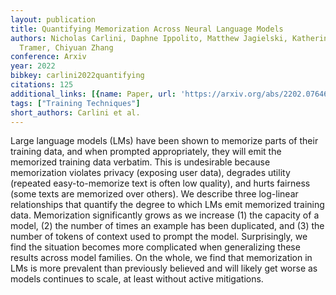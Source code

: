 ```yaml
---
layout: publication
title: Quantifying Memorization Across Neural Language Models
authors: Nicholas Carlini, Daphne Ippolito, Matthew Jagielski, Katherine Lee, Florian
  Tramer, Chiyuan Zhang
conference: Arxiv
year: 2022
bibkey: carlini2022quantifying
citations: 125
additional_links: [{name: Paper, url: 'https://arxiv.org/abs/2202.07646'}]
tags: ["Training Techniques"]
short_authors: Carlini et al.
---
```

Large language models (LMs) have been shown to memorize parts of their
training data, and when prompted appropriately, they will emit the memorized
training data verbatim. This is undesirable because memorization violates
privacy (exposing user data), degrades utility (repeated easy-to-memorize text
is often low quality), and hurts fairness (some texts are memorized over
others).
  We describe three log-linear relationships that quantify the degree to which
LMs emit memorized training data. Memorization significantly grows as we
increase (1) the capacity of a model, (2) the number of times an example has
been duplicated, and (3) the number of tokens of context used to prompt the
model. Surprisingly, we find the situation becomes more complicated when
generalizing these results across model families. On the whole, we find that
memorization in LMs is more prevalent than previously believed and will likely
get worse as models continues to scale, at least without active mitigations.